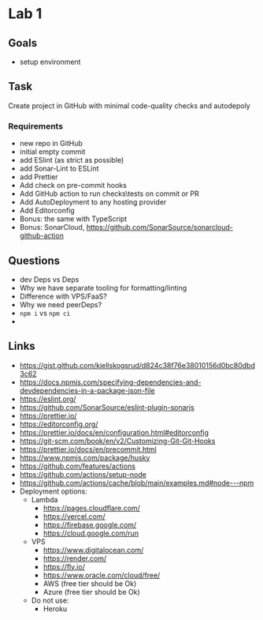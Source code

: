 # Lab 1

## Goals
- setup environment

## Task
Create project in GitHub with minimal code-quality checks and autodepoly
### Requirements
- new repo in GitHub
- initial empty commit
- add ESlint (as strict as possible)
- add Sonar-Lint to ESLint
- add Prettier
- Add check on pre-commit hooks
- Add GitHub action to run checks\tests on commit or PR
- Add AutoDeployment to any hosting provider
- Add Editorconfig
- Bonus: the same with TypeScript
- Bonus: SonarCloud, https://github.com/SonarSource/sonarcloud-github-action
## Questions
- dev Deps vs Deps
- Why we have separate tooling for formatting/linting
- Difference with VPS/FaaS?
- Why we need peerDeps?
- `npm i` vs `npm ci`
- 
## Links
- https://gist.github.com/kjellskogsrud/d824c38f76e38010156d0bc80dbd3c62
- https://docs.npmjs.com/specifying-dependencies-and-devdependencies-in-a-package-json-file
- https://eslint.org/
- https://github.com/SonarSource/eslint-plugin-sonarjs
- https://prettier.io/
- https://editorconfig.org/
- https://prettier.io/docs/en/configuration.html#editorconfig
- https://git-scm.com/book/en/v2/Customizing-Git-Git-Hooks
- https://prettier.io/docs/en/precommit.html
- https://www.npmjs.com/package/husky
- https://github.com/features/actions
- https://github.com/actions/setup-node
- https://github.com/actions/cache/blob/main/examples.md#node---npm
- Deployment options:
  - Lambda
    - https://pages.cloudflare.com/
    - https://vercel.com/
    - https://firebase.google.com/
    - https://cloud.google.com/run
  - VPS
    - https://www.digitalocean.com/
    - https://render.com/
    - https://fly.io/
    - https://www.oracle.com/cloud/free/
    - AWS (free tier should be Ok)
    - Azure (free tier should be Ok)
  - Do not use:
    - Heroku
